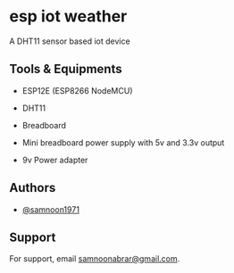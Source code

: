 
# esp iot weather

A DHT11 sensor based iot device


## Tools & Equipments


- ESP12E (ESP8266 NodeMCU)

- DHT11

- Breadboard

- Mini breadboard power supply with 5v and 3.3v output

- 9v Power adapter
## Authors

- [@samnoon1971](https://www.github.com/samnoon1971)


## Support

For support, email samnoonabrar@gmail.com.


